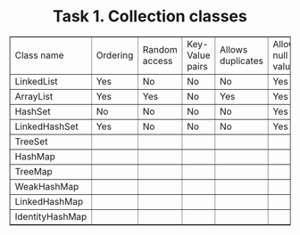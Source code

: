<h1 align = "center">Task 1. Collection classes</h1>
<table border="1">
	<tr>
		<td>Class name</td>
		<td>Ordering</td>
		<td>Random access</td>
		<td>Key-Value pairs</td>
		<td>Allows duplicates</td>
		<td>Allows null values</td>
		<td>Thread safe</td>
		<td>Blocking operations</td>
	</tr>
	<tr>
		<td>LinkedList</td>
		<td>Yes</td>
		<td>No</td>
		<td>No</td>
		<td>No</td>
		<td>Yes</td>
		<td>No</td>
		<td>Yes</td>
	</tr>
	<tr>
		<td>ArrayList</td>
		<td>Yes</td>
		<td>Yes</td>
		<td>No</td>
		<td>Yes</td>
		<td>Yes</td>
		<td>No</td>
		<td>Yes</td>
	</tr>
	<tr>
		<td>HashSet</td>
		<td>No</td>
		<td>No</td>
		<td>No</td>
		<td>No</td>
		<td>Yes</td>
		<td>No</td>
		<td>Yes</td>
	</tr>
	<tr>
		<td>LinkedHashSet</td>
		<td>Yes</td>
		<td>No</td>
		<td>No</td>
		<td>No</td>
		<td>Yes</td>
		<td>No</td>
		<td>Yes</td>
	</tr>
	<tr>
		<td>TreeSet</td>
		<td></td>
		<td></td>
		<td></td>
		<td></td>
		<td></td>
		<td></td>
		<td></td>
	</tr>
	<tr>
		<td>HashMap</td>
		<td></td>
		<td></td>
		<td></td>
		<td></td>
		<td></td>
		<td></td>
		<td></td>
	</tr>
	<tr>
		<td>TreeMap</td>
		<td></td>
		<td></td>
		<td></td>
		<td></td>
		<td></td>
		<td></td>
		<td></td>
	</tr>
	<tr>
		<td>WeakHashMap</td>
		<td></td>
		<td></td>
		<td></td>
		<td></td>
		<td></td>
		<td></td>
		<td></td>
	</tr>
	<tr>
		<td>LinkedHashMap</td>
		<td></td>
		<td></td>
		<td></td>
		<td></td>
		<td></td>
		<td></td>
		<td></td>
	</tr>
	<tr>
		<td>IdentityHashMap</td>
		<td></td>
		<td></td>
		<td></td>
		<td></td>
		<td></td>
		<td></td>
		<td></td>
	</tr>
</table>